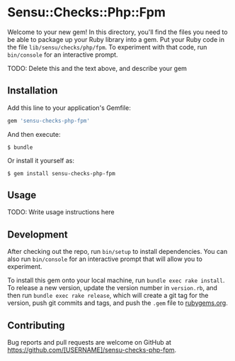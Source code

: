 # Sensu::Checks::Php::Fpm

Welcome to your new gem! In this directory, you'll find the files you need to be able to package up your Ruby library into a gem. Put your Ruby code in the file `lib/sensu/checks/php/fpm`. To experiment with that code, run `bin/console` for an interactive prompt.

TODO: Delete this and the text above, and describe your gem

## Installation

Add this line to your application's Gemfile:

```ruby
gem 'sensu-checks-php-fpm'
```

And then execute:

    $ bundle

Or install it yourself as:

    $ gem install sensu-checks-php-fpm

## Usage

TODO: Write usage instructions here

## Development

After checking out the repo, run `bin/setup` to install dependencies. You can also run `bin/console` for an interactive prompt that will allow you to experiment.

To install this gem onto your local machine, run `bundle exec rake install`. To release a new version, update the version number in `version.rb`, and then run `bundle exec rake release`, which will create a git tag for the version, push git commits and tags, and push the `.gem` file to [rubygems.org](https://rubygems.org).

## Contributing

Bug reports and pull requests are welcome on GitHub at https://github.com/[USERNAME]/sensu-checks-php-fpm.

